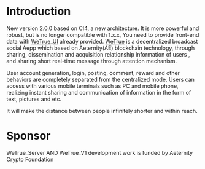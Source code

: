 # Introduction

New version 2.0.0 based on CI4, a new architecture. It is more powerful and robust, but is no longer compatible with 1.x.x, You need to provide front-end data with [WeTrue_UI](https://github.com/Lfh2msn/WeTrue_UI) already provided.
[WeTrue](https://www.WeTrue.io) is a decentralized broadcast social Aepp which based on Aeternity(AE) blockchain technology, through sharing,  dissemination and acquisition relationship information of users , and sharing short real-time message through attention mechanism.

User account generation, login, posting, comment,  reward and other behaviors are completely separated from the centralized mode. Users can access with various mobile terminals such as PC and mobile phone,  realizing instant sharing and communication of information in the form of text, pictures and etc.

It will make the distance between people infinitely shorter and within reach.

# Sponsor

WeTrue_Server AND WeTrue_V1 development work is funded by Aeternity Crypto Foundation
